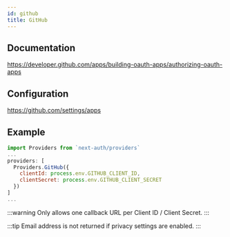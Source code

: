 ```yaml
---
id: github
title: GitHub
---
```


## Documentation

https://developer.github.com/apps/building-oauth-apps/authorizing-oauth-apps

## Configuration

https://github.com/settings/apps

## Example

```js
import Providers from `next-auth/providers`
...
providers: [
  Providers.GitHub({
    clientId: process.env.GITHUB_CLIENT_ID,
    clientSecret: process.env.GITHUB_CLIENT_SECRET
  })
]
...
```

:::warning
Only allows one callback URL per Client ID / Client Secret.
:::

:::tip
Email address is not returned if privacy settings are enabled. 
:::